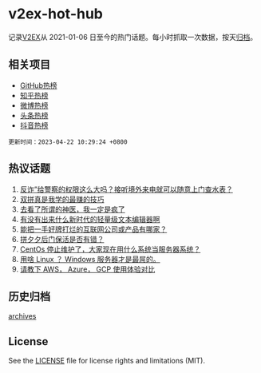 # v2ex-hot-hub

 记录[V2EX](https://www.v2ex.com/)从 2021-01-06 日至今的热门话题。每小时抓取一次数据，按天[归档](archives)。
 
 ## 相关项目

- [GitHub热榜](https://github.com/snaildev/github-hot-hub)
- [知乎热榜](https://github.com/snaildev/zhihu-hot-hub)
- [微博热榜](https://github.com/snaildev/weibo-hot-hub)
- [头条热榜](https://github.com/snaildev/toutiao-hot-hub)
- [抖音热榜](https://github.com/snaildev/douyin-hot-hub)


 `更新时间：2023-04-22 10:29:24 +0800`

## 热议话题

1. [反诈”给警察的权限这么大吗？接听境外来电就可以随意上门查水表？](https://www.v2ex.com/t/934314)
1. [双拼真是我学的最赚的技巧](https://www.v2ex.com/t/934298)
1. [去看了所谓的神医，我一定是疯了](https://www.v2ex.com/t/934323)
1. [有没有出来什么新时代的轻量级文本编辑器啊](https://www.v2ex.com/t/934332)
1. [能把一手好牌打烂的互联网公司或产品有哪家？](https://www.v2ex.com/t/934248)
1. [拼夕夕后门保活是否有错？](https://www.v2ex.com/t/934361)
1. [CentOs 停止维护了，大家现在用什么系统当服务器系统？](https://www.v2ex.com/t/934262)
1. [用啥 Linux ？ Windows 服务器才是最屌的。](https://www.v2ex.com/t/934334)
1. [请教下 AWS， Azure， GCP 使用体验对比](https://www.v2ex.com/t/934279)

## 历史归档

[archives](archives)

## License

See the [LICENSE](LICENSE) file for license rights and limitations (MIT).
